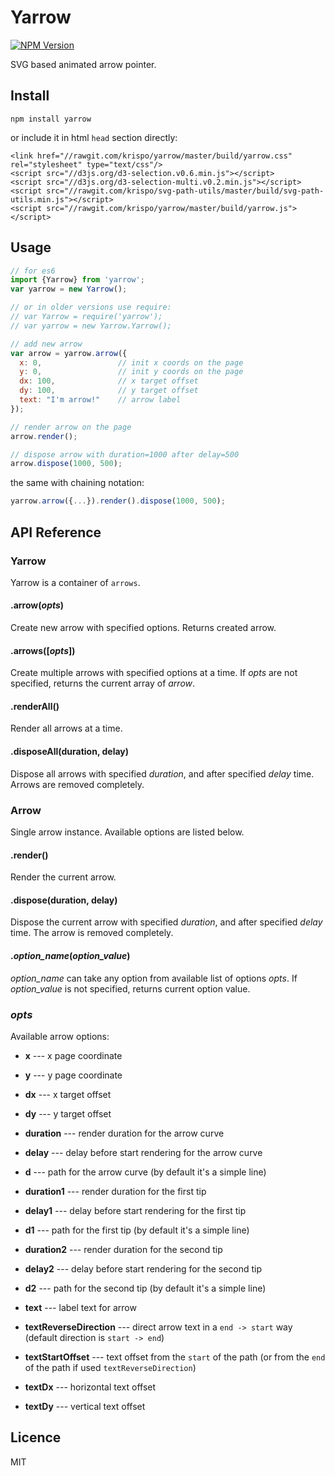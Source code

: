 # Yarrow

[![NPM Version](http://img.shields.io/npm/v/yarrow.svg?style=flat)](https://www.npmjs.org/package/yarrow)

SVG based animated arrow pointer. 

## Install

    npm install yarrow

or include it in html `head` section directly:

    <link href="//rawgit.com/krispo/yarrow/master/build/yarrow.css" rel="stylesheet" type="text/css"/>
    <script src="//d3js.org/d3-selection.v0.6.min.js"></script>
    <script src="//d3js.org/d3-selection-multi.v0.2.min.js"></script>
    <script src="//rawgit.com/krispo/svg-path-utils/master/build/svg-path-utils.min.js"></script>
    <script src="//rawgit.com/krispo/yarrow/master/build/yarrow.js"></script>
  
## Usage

```js
// for es6
import {Yarrow} from 'yarrow';
var yarrow = new Yarrow();

// or in older versions use require:
// var Yarrow = require('yarrow');
// var yarrow = new Yarrow.Yarrow(); 

// add new arrow
var arrow = yarrow.arrow({
  x: 0,                 // init x coords on the page
  y: 0,                 // init y coords on the page
  dx: 100,              // x target offset
  dy: 100,              // y target offset
  text: "I'm arrow!"    // arrow label    
});

// render arrow on the page
arrow.render();

// dispose arrow with duration=1000 after delay=500
arrow.dispose(1000, 500);
```   

the same with chaining notation:

```js
yarrow.arrow({...}).render().dispose(1000, 500);
```

## API Reference

### Yarrow
Yarrow is a container of `arrows`.

#### .arrow(*opts*)
Create new arrow with specified options. Returns created arrow.

#### .arrows([*opts*])
Create multiple arrows with specified options at a time. If *opts* are not specified, returns the current array of *arrow*.  

#### .renderAll()
Render all arrows at a time.

#### .disposeAll(duration, delay)
Dispose all arrows with specified *duration*, and after specified *delay* time. Arrows are removed completely.

### Arrow
Single arrow instance. Available options are listed below.

#### .render()
Render the current arrow.

#### .dispose(duration, delay)
Dispose the current arrow with specified *duration*, and after specified *delay* time. The arrow is removed completely.

#### .*option_name*(*option_value*)
*option_name* can take any option from available list of options *opts*. If *option_value* is not specified, returns current option value.

### *opts*
Available arrow options:

* **x** --- x page coordinate 
* **y** --- y page coordinate
* **dx** --- x target offset
* **dy** --- y target offset
    
* **duration** --- render duration for the arrow curve
* **delay** --- delay before start rendering for the arrow curve
* **d** --- path for the arrow curve (by default it's a simple line) 
    
* **duration1** --- render duration for the first tip
* **delay1** --- delay before start rendering for the first tip
* **d1** --- path for the first tip (by default it's a simple line) 
        
* **duration2** --- render duration for the second tip
* **delay2** --- delay before start rendering for the second tip
* **d2** --- path for the second tip (by default it's a simple line)            
    
* **text** --- label text for arrow
* **textReverseDirection** --- direct arrow text in a `end -> start` way (default direction is `start -> end`) 
* **textStartOffset** --- text offset from the `start` of the path (or from the `end` of the path if used `textReverseDirection`)
* **textDx** --- horizontal text offset
* **textDy** --- vertical text offset

## Licence
MIT